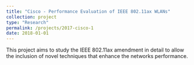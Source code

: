 ```yaml
---
title: "Cisco - Performance Evaluation of IEEE 802.11ax WLANs"
collection: project
type: "Research"
permalink: /projects/2017-cisco-1
date: 2018-01-01
---
```


This project aims to study the IEEE 802.11ax amendment in detail to allow the inclusion of novel techniques that enhance the networks performance.